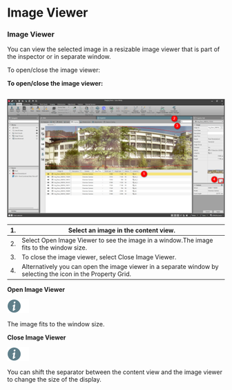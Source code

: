 # Image Viewer

### Image Viewer

You can view the selected image in a resizable image viewer that is part of the inspector or in separate window.

To open/close the image viewer:

**To open/close the image viewer:**

|  |  |
| --- | --- |

![Image](graphics/00803694.jpg)

| 1. | Select an image in the content view. |
| --- | --- |
| 2. | Select Open Image Viewer to see the image in a window.The image fits to the window size. |
| 3. | To close the image viewer, select Close Image Viewer. |
| 4. | Alternatively you can open the image viewer in a separate window by selecting the icon in the Property Grid. |

**Open Image Viewer**

![Image](./data/icons/note.gif)

The image fits to the window size.

**Close Image Viewer**

![Image](./data/icons/note.gif)

You can shift the separator between the content view and the image viewer to change the size of the display.

